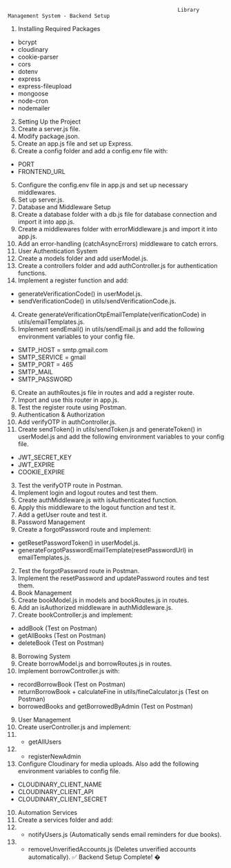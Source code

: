                                                            Library Management System - Backend Setup
1. Installing Required Packages
- bcrypt
- cloudinary
- cookie-parser
- cors
- dotenv
- express
- express-fileupload
- mongoose
- node-cron
- nodemailer
2. Setting Up the Project
1. Create a server.js file.
2. Modify package.json.
3. Create an app.js file and set up Express.
4. Create a config folder and add a config.env file with:
- PORT
- FRONTEND_URL
5. Configure the config.env file in app.js and set up necessary middlewares.
6. Set up server.js.
3. Database and Middleware Setup
1. Create a database folder with a db.js file for database connection and import it into app.js.
2. Create a middlewares folder with errorMiddleware.js and import it into app.js.
3. Add an error-handling (catchAsyncErrors) middleware to catch errors.
4. User Authentication System
1. Create a models folder and add userModel.js.
2. Create a controllers folder and add authController.js for authentication functions.
3. Implement a register function and add:
- generateVerificationCode() in userModel.js.
- sendVerificationCode() in utils/sendVerificationCode.js.
4. Create generateVerificationOtpEmailTemplate(verificationCode) in
utils/emailTemplates.js.
5. Implement sendEmail() in utils/sendEmail.js and add the following environment
variables to your config file.
- SMTP_HOST = smtp.gmail.com
- SMTP_SERVICE = gmail
- SMTP_PORT = 465
- SMTP_MAIL
- SMTP_PASSWORD
6. Create an authRoutes.js file in routes and add a register route.
7. Import and use this router in app.js.
8. Test the register route using Postman.
5. Authentication & Authorization
1. Add verifyOTP in authController.js.
2. Create sendToken() in utils/sendToken.js and generateToken() in userModel.js and add
the following environment variables to your config file.
- JWT_SECRET_KEY
- JWT_EXPIRE
- COOKIE_EXPIRE
3. Test the verifyOTP route in Postman.
4. Implement login and logout routes and test them.
5. Create authMiddleware.js with isAuthenticated function.
6. Apply this middleware to the logout function and test it.
7. Add a getUser route and test it.
6. Password Management
1. Create a forgotPassword route and implement:
- getResetPasswordToken() in userModel.js.
- generateForgotPasswordEmailTemplate(resetPasswordUrl) in emailTemplates.js.
2. Test the forgotPassword route in Postman.
3. Implement the resetPassword and updatePassword routes and test them.
7. Book Management
1. Create bookModel.js in models and bookRoutes.js in routes.
2. Add an isAuthorized middleware in authMiddleware.js.
3. Create bookController.js and implement:
- addBook (Test on Postman)
- getAllBooks (Test on Postman)
- deleteBook (Test on Postman)
8. Borrowing System
1. Create borrowModel.js and borrowRoutes.js in routes.
2. Implement borrowController.js with:
- recordBorrowBook (Test on Postman)
- returnBorrowBook + calculateFine in utils/fineCalculator.js (Test on Postman)
- borrowedBooks and getBorrowedByAdmin (Test on Postman)
9. User Management
1. Create userController.js and implement:
2. - getAllUsers
3. - registerNewAdmin
4. Configure Cloudinary for media uploads. Also add the following environment variables to
config file.
- CLOUDINARY_CLIENT_NAME
- CLOUDINARY_CLIENT_API
- CLOUDINARY_CLIENT_SECRET
10. Automation Services
1. Create a services folder and add:
2. - notifyUsers.js (Automatically sends email reminders for due books).
3. - removeUnverifiedAccounts.js (Deletes unverified accounts automatically).
✅ Backend Setup Complete! �
